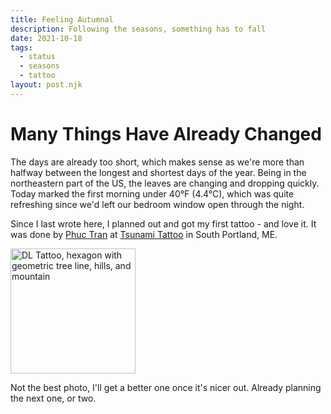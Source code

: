 ```yaml
---
title: Feeling Autumnal
description: Following the seasons, something has to fall
date: 2021-10-18
tags:
  - status
  - seasons
  - tattoo
layout: post.njk
---
```


# Many Things Have Already Changed

The days are already too short, which makes sense as we're more than halfway between the longest and shortest days of the year. Being in the northeastern part of the US, the leaves are changing and dropping quickly. Today marked the first morning under 40°F (4.4°C), which was quite refreshing since we'd left our bedroom window open through the night.

Since I last wrote here, I planned out and got my first tattoo - and love it. It was done by [Phuc Tran](https://www.phucskywalker.com/) at [Tsunami Tattoo](https://www.tsunamitattoo.com/) in South Portland, ME.

<img src="/img/DL-tattoo-healed.jpg" alt="DL Tattoo, hexagon with geometric tree line, hills, and mountain" width=200 />

Not the best photo, I'll get a better one once it's nicer out. Already planning the next one, or two.
